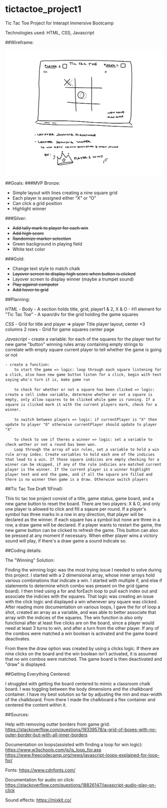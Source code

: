 # tictactoe_project1
Tic Tac Toe Project for Interapt Immersive Bootcamp

Technologies used: HTML, CSS, Javascript

##Wireframe:

![Tic Tac Toe Wireframe](t_t_t_wireframe.PNG)

##Goals:
###MVP Bronze:

- Simple layout with lines creating a nine square grid
- Each player is assigned either “X” or “O”
- Can click a grid position
- Highlight winner

###Silver:

- ~~Add tally mark to player for each win~~ 
- ~~Add high score~~ 
- ~~Randomize marker selection~~
- Green background in playing field
- White text color

###Gold:

- Change text style to match chalk
- ~~Layover screen to display high score when button is clicked~~
- Layover screen to display winner (maybe a trumpet sound)
- ~~Play against computer~~
- ~~Add hover to grid~~


##Planning:

*HTML*
    - Body
    - A section holds title, grid, player1 & 2, X & O
    - H1 element for "Tic Tac Toe"
    - A span/div for the grid holding the game squares

*CSS*
    - Grid for title and player => player Title player layout, center
        *3 columns 2 rows
    - Grid for game squares center page

*Javascript*
    - create a variable:
        for each of the squares
        for the player text
        for new game "button"
        winning rules
        array containing empty strings to correlate with empty square
        current player
        to tell whether the game is going or not

    - create a function:
        to start the game => logic: loop through each square listening for a click, also have new game button listen for a click, begin with text saying who's turn it is, make game run

        to check for whether or not a square has been clicked => logic: create a cell index variable, determine whether or not a square is empty, only allow squares to be clicked while game is running. If a square is clicked mark it with the current players mark, check for a winner.

        to switch between players => logic: if currentPlayer is "X" then update to player "O" otherwise currentPlayer should update to player "X"

        to check to see if theres a winner => logic: set a variable to check wether or not a round bas been won.
        Loop through the array of win rules, set a variable to hold a win rule array index. Create variables to hold each one of the indicies that lead to a win. If those square indicies are empty checking for a winner can be skipped, if any of the rule indicies are matched current player is the winner. If the current player is a winner highlight player text and end the game, and if all the square are filled and there is no winner then game is a draw. Otherwise switch players

##Tic Tac Toe Draft 1(Final):

This tic tac toe project consist of a title, game status, game board, and a new game button to reset the board. There are two players: X & O, and only one player is allowed to click and fill a sqaure per round. If a player's symbol has three marks in a row in any direction, that player will be declared as the winner. If each square has a symbol but none are three in a row, a draw game will be declared. If a player wants to restart the game, the new game button can be clicked to refresh the game. This button can also be pressed at any moment if necessary. When either player wins a victory sound will play, if there's a draw game a sound indicate so.



##Coding details:

The "Winning" Solution:

Finding the winning logic was the most trying issue I needed to solve during this project. I started with a 2 dimensional array, whose inner arrays hold various combinations that indicate a win. I started with multiple if, and else if statements to determine which combo was present on the grid (game board). I then tried using a for and forEach loop to pull each index out and associate the indicies with the squares. That logic was creating an issue with the click logic and displayed a win whenever any square was clicked. After reading more documentation on various loops, I gave the for of loop a shot, created an array as a variable, and was able to better associate that array with the indicies of the squares. The win function is also only functional after at least five clicks are on the board, since a player would need at least 3 turns to win, and after a turn from the other player. If any of the combos were matched a win boolean is activated and the game board deactivates.

From there the draw option was created by using a clicks logic. If there are nine clicks on the board and the win boolean isn't activated, it is assumed that no win combos were matched. The game board is then deactivated and "draw" is displayed. 


##Getting Everything Centered:

I struggled with getting the board centered to mimic a classroom chalk board. I was toggling between the body dimensions and the chalkboard container. I have my best solution so far by adjusting the min and max-width of the chalkboard. From there I made the chalkboard a flex container and centered the content within it.



##Sources:

Help with removing outter borders from game grid: 
https://stackoverflow.com/questions/19339578/a-grid-of-boxes-with-no-outer-border-but-with-all-inner-borders


Documentation on loops(assisted with finding a loop for win logic):
https://www.w3schools.com/js/js_loop_for.asp
https://www.freecodecamp.org/news/javascript-loops-explained-for-loop-for/


Fonts:
https://www.cdnfonts.com/

Documentation for audio on click:
https://stackoverflow.com/questions/18826147/javascript-audio-play-on-click

Sound effects:
https://mixkit.co/


    
    
